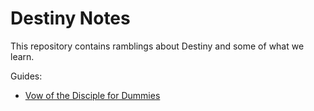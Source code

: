 # Destiny Notes

This repository contains ramblings about Destiny and some of what we learn.

Guides:
* [Vow of the Disciple for Dummies](https://github.com/cptylor/destiny-notes/blob/main/Vow-of-the-Disciple.md)
